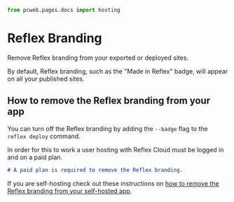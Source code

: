 ```python exec
from pcweb.pages.docs import hosting
```

# Reflex Branding

Remove Reflex branding from your exported or deployed sites. 

By default, Reflex branding, such as the "Made in Reflex" badge, will appear on all your published sites.


## How to remove the Reflex branding from your app

You can turn off the Reflex branding by adding the `--badge` flag to the `reflex deploy` command. 

In order for this to work a user hosting with Reflex Cloud must be logged in and on a paid plan. 


```md alert info
# A paid plan is required to remove the Reflex branding.
```

If you are self-hosting check out these instructions on [how to remove the Reflex branding from your self-hosted app]({hosting.self_hosting.path}#remove-reflex-branding-from-your-self-hosted-app).
